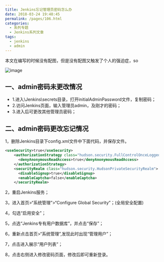 ```yaml
---
title: Jenkins忘记管理员密码怎么办
date: 2018-03-24 19:48:45
permalink: /pages/106.html
categories:
  - 系列专题
  - Jenkins系列文章
tags:
  - jenkins
  - admin
---
```


本文在编写的时候没有配图，但是没有配图又触发了个人的强迫症，so

![image](http://t.eryajf.net/imgs/2021/09/0a8425e7cb40612a.jpg)

## 一、admin密码未更改情况

- 1.进入\Jenkins\secrets目录，打开initialAdminPassword文件，复制密码；
- 2.访问Jenkins页面，输入管理员admin，及刚才的密码；
- 3.进入后可更改其他管理员密码；

## 二、admin密码更改忘记情况

1，删除Jenkins目录下config.xml文件中下面代码，并保存文件。

```xml
<useSecurity>true</useSecurity>  
	<authorizationStrategy class="hudson.security.FullControlOnceLoggedInAuthorizationStrategy">  
	  <denyAnonymousReadAccess>true</denyAnonymousReadAccess>  
	</authorizationStrategy>  
	<securityRealm class="hudson.security.HudsonPrivateSecurityRealm">  
	  <disableSignup>true</disableSignup>  
	  <enableCaptcha>false</enableCaptcha>  
	</securityRealm>  
```

2，重启Jenkins服务；

3，进入首页>“系统管理”>“Configure Global Security”；(全局安全配置)

4，勾选“启用安全”；

5，点选“Jenkins专有用户数据库”，并点击“保存”；

6，重新点击首页>“系统管理”,发现此时出现“管理用户”；

7，点击进入展示“用户列表”；

8，点击右侧进入修改密码页面，修改后即可重新登录。
